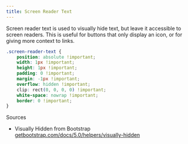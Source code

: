 ```yaml
---
title: Screen Reader Text
---
```


Screen reader text is used to visually hide text, but leave it accessible to screen readers. This is useful for buttons that only display an icon, or for giving more context to links.

```css
.screen-reader-text {
    position: absolute !important;
    width: 1px !important;
    height: 1px !important;
    padding: 0 !important;
    margin: -1px !important;
    overflow: hidden !important;
    clip: rect(0, 0, 0, 0) !important;
    white-space: nowrap !important;
    border: 0 !important;
}
```

Sources
- Visually Hidden from Bootstrap [getbootstrap.com/docs/5.0/helpers/visually-hidden](https://getbootstrap.com/docs/5.0/helpers/visually-hidden/)